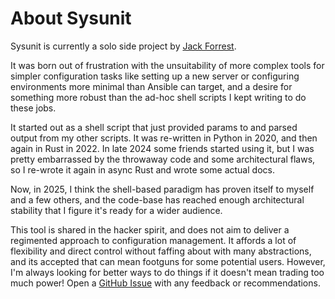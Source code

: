 # About Sysunit

Sysunit is currently a solo side project by [Jack Forrest](https://jackforrest.me).

It was born out of frustration with the unsuitability of more complex tools for
simpler configuration tasks like setting up a new server or configuring environments
more minimal than Ansible can target, and a desire for something more robust than
the ad-hoc shell scripts I kept writing to do these jobs.

It started out as a shell script that just provided params to and parsed output
from my other scripts. It was re-written in Python in 2020, and then again in
Rust in 2022. In late 2024 some friends started using it, but I was pretty
embarrassed by the throwaway code and some architectural flaws, so I re-wrote
it again in async Rust and wrote some actual docs.

Now, in 2025, I think the shell-based paradigm has proven itself to myself
and a few others, and the code-base has reached enough architectural stability
that I figure it's ready for a wider audience.

This tool is shared in the hacker spirit, and does not aim to deliver a regimented
approach to configuration management. It affords a lot of flexibility and direct
control without faffing about with many abstractions, and its accepted that
can mean footguns for some potential users. However, I'm always looking for
better ways to do things if it doesn't mean trading too much power! Open
a [GitHub Issue](https://github.com/jrforrest/sysunit) with any feedback
or recommendations.
